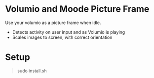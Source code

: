 # Volumio and Moode Picture Frame

Use your volumio as a picture frame when idle. 

* Detects activity on user input and as Volumio is playing
* Scales images to screen, with correct orientation

# Setup

> sudo install.sh
